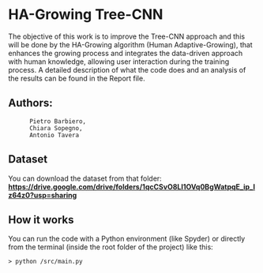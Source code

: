 # HA-Growing Tree-CNN
The objective of this work is to improve the Tree-CNN approach and this will be done by the HA-Growing algorithm (Human Adaptive-Growing), that enhances the growing process and integrates the data-driven approach with human knowledge, allowing user interaction during the training process. A detailed description of what the code does and an analysis of the results can be found in the Report file.

## Authors:
          Pietro Barbiero,
          Chiara Sopegno,
          Antonio Tavera
          
## Dataset
You can download the dataset from that folder: **https://drive.google.com/drive/folders/1qcCSvO8Ll1OVq0BgWatpqE_ip_lz64z0?usp=sharing**

## How it works
You can run the code with a Python environment (like Spyder) or directly from the terminal (inside the root folder of the project) like this: 
```
> python /src/main.py
```



